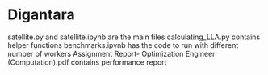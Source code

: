 # Digantara
satellite.py and satellite.ipynb are the main files
calculating_LLA.py contains helper functions
benchmarks.ipynb has the code to run with different number of workers
Assignment Report- Optimization Engineer (Computation).pdf contains performance report
